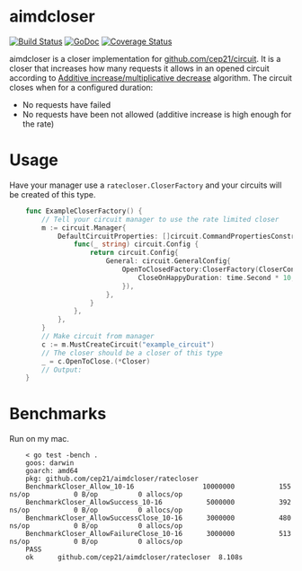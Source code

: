 # aimdcloser
[![Build Status](https://travis-ci.org/cep21/aimdcloser.svg?branch=master)](https://travis-ci.org/cep21/aimdcloser)
[![GoDoc](https://godoc.org/github.com/cep21/aimdcloser?status.svg)](https://godoc.org/github.com/cep21/aimdcloser)
[![Coverage Status](https://coveralls.io/repos/github/cep21/aimdcloser/badge.svg)](https://coveralls.io/github/cep21/aimdcloser)

aimdcloser is a closer implementation for [github.com/cep21/circuit](https://github.com/cep21/circuit).
It is a closer that increases how many requests it allows in an opened circuit according to 
[Additive increase/multiplicative decrease](https://en.wikipedia.org/wiki/Additive_increase/multiplicative_decrease)
algorithm.  The circuit closes when for a configured duration:

* No requests have failed
* No requests have been not allowed (additive increase is high enough for the rate) 

# Usage


Have your manager use a `ratecloser.CloserFactory` and your circuits will be created of this type.

```go
    func ExampleCloserFactory() {
        // Tell your circuit manager to use the rate limited closer
        m := circuit.Manager{
            DefaultCircuitProperties: []circuit.CommandPropertiesConstructor{
                func(_ string) circuit.Config {
                    return circuit.Config{
                        General: circuit.GeneralConfig{
                            OpenToClosedFactory:CloserFactory(CloserConfig{
                                CloseOnHappyDuration: time.Second * 10,
                            }),
                        },
                    }
                },
            },
        }
        // Make circuit from manager
        c := m.MustCreateCircuit("example_circuit")
        // The closer should be a closer of this type
        _ = c.OpenToClose.(*Closer)
        // Output:
    }
```

# Benchmarks

Run on my mac.

```
    < go test -bench .
    goos: darwin
    goarch: amd64
    pkg: github.com/cep21/aimdcloser/ratecloser
    BenchmarkCloser_Allow_10-16                	10000000	       155 ns/op	       0 B/op	       0 allocs/op
    BenchmarkCloser_AllowSuccess_10-16         	 5000000	       392 ns/op	       0 B/op	       0 allocs/op
    BenchmarkCloser_AllowSuccessClose_10-16    	 3000000	       480 ns/op	       0 B/op	       0 allocs/op
    BenchmarkCloser_AllowFailureClose_10-16    	 3000000	       513 ns/op	       0 B/op	       0 allocs/op
    PASS
    ok  	github.com/cep21/aimdcloser/ratecloser	8.108s
```
